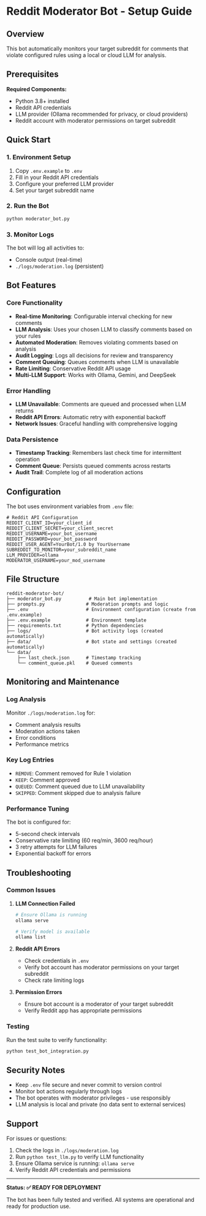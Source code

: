 # Reddit Moderator Bot - Setup Guide

## Overview
This bot automatically monitors your target subreddit for comments that violate configured rules using a local or cloud LLM for analysis.

## Prerequisites
**Required Components:**
- Python 3.8+ installed
- Reddit API credentials
- LLM provider (Ollama recommended for privacy, or cloud providers)
- Reddit account with moderator permissions on target subreddit

## Quick Start

### 1. Environment Setup
1. Copy `.env.example` to `.env`
2. Fill in your Reddit API credentials
3. Configure your preferred LLM provider
4. Set your target subreddit name

### 2. Run the Bot
```bash
python moderator_bot.py
```

### 3. Monitor Logs
The bot will log all activities to:
- Console output (real-time)
- `./logs/moderation.log` (persistent)

## Bot Features

### Core Functionality
- **Real-time Monitoring**: Configurable interval checking for new comments
- **LLM Analysis**: Uses your chosen LLM to classify comments based on your rules
- **Automated Moderation**: Removes violating comments based on analysis
- **Audit Logging**: Logs all decisions for review and transparency
- **Comment Queuing**: Queues comments when LLM is unavailable
- **Rate Limiting**: Conservative Reddit API usage
- **Multi-LLM Support**: Works with Ollama, Gemini, and DeepSeek

### Error Handling
- **LLM Unavailable**: Comments are queued and processed when LLM returns
- **Reddit API Errors**: Automatic retry with exponential backoff
- **Network Issues**: Graceful handling with comprehensive logging

### Data Persistence
- **Timestamp Tracking**: Remembers last check time for intermittent operation
- **Comment Queue**: Persists queued comments across restarts
- **Audit Trail**: Complete log of all moderation actions

## Configuration

The bot uses environment variables from `.env` file:

```env
# Reddit API Configuration
REDDIT_CLIENT_ID=your_client_id
REDDIT_CLIENT_SECRET=your_client_secret
REDDIT_USERNAME=your_bot_username
REDDIT_PASSWORD=your_bot_password
REDDIT_USER_AGENT=YourBot/1.0 by YourUsername
SUBREDDIT_TO_MONITOR=your_subreddit_name
LLM_PROVIDER=ollama
MODERATOR_USERNAME=your_mod_username
```

## File Structure

```
reddit-moderator-bot/
├── moderator_bot.py          # Main bot implementation
├── prompts.py               # Moderation prompts and logic
├── .env                     # Environment configuration (create from .env.example)
├── .env.example             # Environment template
├── requirements.txt         # Python dependencies
├── logs/                    # Bot activity logs (created automatically)
├── data/                    # Bot state and settings (created automatically)
└── data/
    ├── last_check.json      # Timestamp tracking
    └── comment_queue.pkl    # Queued comments
```

## Monitoring and Maintenance

### Log Analysis
Monitor `./logs/moderation.log` for:
- Comment analysis results
- Moderation actions taken
- Error conditions
- Performance metrics

### Key Log Entries
- `REMOVE`: Comment removed for Rule 1 violation
- `KEEP`: Comment approved
- `QUEUED`: Comment queued due to LLM unavailability
- `SKIPPED`: Comment skipped due to analysis failure

### Performance Tuning
The bot is configured for:
- 5-second check intervals
- Conservative rate limiting (60 req/min, 3600 req/hour)
- 3 retry attempts for LLM failures
- Exponential backoff for errors

## Troubleshooting

### Common Issues

1. **LLM Connection Failed**
   ```bash
   # Ensure Ollama is running
   ollama serve
   
   # Verify model is available
   ollama list
   ```

2. **Reddit API Errors**
   - Check credentials in `.env`
   - Verify bot account has moderator permissions on your target subreddit
   - Check rate limiting logs

3. **Permission Errors**
   - Ensure bot account is a moderator of your target subreddit
   - Verify Reddit app has appropriate permissions

### Testing
Run the test suite to verify functionality:
```bash
python test_bot_integration.py
```

## Security Notes

- Keep `.env` file secure and never commit to version control
- Monitor bot actions regularly through logs
- The bot operates with moderator privileges - use responsibly
- LLM analysis is local and private (no data sent to external services)

## Support

For issues or questions:
1. Check the logs in `./logs/moderation.log`
2. Run `python test_llm.py` to verify LLM functionality
3. Ensure Ollama service is running: `ollama serve`
4. Verify Reddit API credentials and permissions

---

**Status: ✅ READY FOR DEPLOYMENT**

The bot has been fully tested and verified. All systems are operational and ready for production use.
